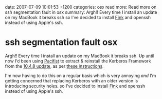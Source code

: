 date: 2007-07-09 10:01:53 +1200
categories: osx
read more: Read more on ssh segmentation fault in osx
summary: Argh!! Every time I install an update on my MacBook it breaks ssh so I've decided to install [Fink](http://finkproject.org/) and openssh instead of using Apple's ssh.

# ssh segmentation fault osx

Argh!! Every time I install an update on my MacBook it breaks ssh. Up until now I'd been using [Pacifist](http://www.charlessoft.com/) to extract & reinstall the Kerberos Framework from the [10.4.8 update](http://www.apple.com/support/downloads/macosx1048comboupdateintel.html), as per [these instructions](http://macsingularity.org/2007/03/06/fix-ssh-segmentation-faults-in-tiger/).

I'm now having to do this on a regular basis which is very annoying _and_ I'm getting concerned that replacing Kerberos with an older version is introducing security holes. so I've decided to install [Fink](http://finkproject.org/) and openssh instead of using Apple's ssh.